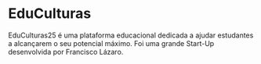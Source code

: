 # EduCulturas
EduCulturas25 é uma plataforma educacional dedicada a ajudar estudantes a alcançarem o seu potencial máximo. Foi uma grande Start-Up desenvolvida por Francisco Lázaro.
